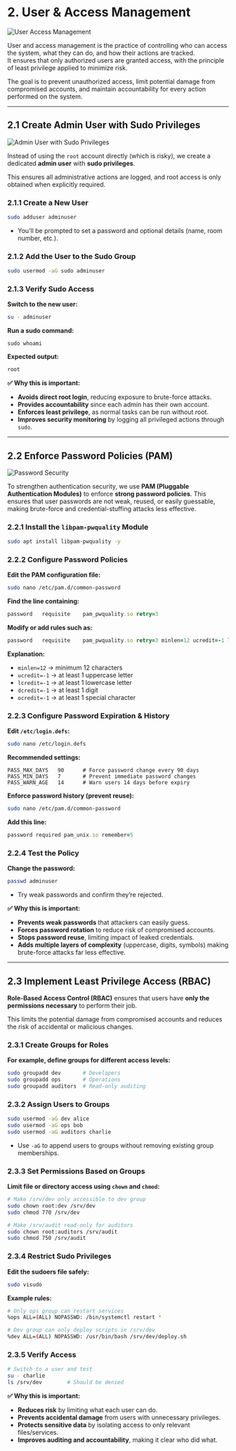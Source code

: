 # 2. User & Access Management

![User Access Management](images/user_access_management.jpg)

User and access management is the practice of controlling who can access the system, what they can do, and how their actions are tracked.  
It ensures that only authorized users are granted access, with the principle of least privilege applied to minimize risk.

The goal is to prevent unauthorized access, limit potential damage from compromised accounts, and maintain accountability for every action performed on the system.

---

## 2.1 Create Admin User with Sudo Privileges

![Admin User with Sudo Privileges](images/admin_sudo.webp)

Instead of using the `root` account directly (which is risky), we create a dedicated **admin user** with **sudo privileges**.

This ensures all administrative actions are logged, and root access is only obtained when explicitly required.

### 2.1.1 Create a New User

```bash
sudo adduser adminuser
```
- You’ll be prompted to set a password and optional details (name, room number, etc.).

### 2.1.2 Add the User to the Sudo Group

```bash
sudo usermod -aG sudo adminuser
```

### 2.1.3 Verify Sudo Access

**Switch to the new user:**
```bash
su - adminuser
```

**Run a sudo command:**
```
sudo whoami
```

**Expected output:**
```bash
root
```

**✅ Why this is important:**

- **Avoids direct root login**, reducing exposure to brute-force attacks.
- **Provides accountability** since each admin has their own account.
- **Enforces least privilege**, as normal tasks can be run without root.
- **Improves security monitoring** by logging all privileged actions through `sudo`.

---

## 2.2 Enforce Password Policies (PAM)

![Password Security](images/password_security.webp)

To strengthen authentication security, we use **PAM (Pluggable Authentication Modules)** to enforce **strong password policies**.
This ensures that user passwords are not weak, reused, or easily guessable, making brute-force and credential-stuffing attacks less effective.

### 2.2.1 Install the `libpam-pwquality` Module

```bash
sudo apt install libpam-pwquality -y
```

### 2.2.2 Configure Password Policies

**Edit the PAM configuration file:**
```bash
sudo nano /etc/pam.d/common-password
```

**Find the line containing:**
```ruby
password   requisite    pam_pwquality.so retry=3
```

**Modify or add rules such as:**
```ruby
password   requisite    pam_pwquality.so retry=3 minlen=12 ucredit=-1 lcredit=-1 dcredit=-1 ocredit=-1
```

**Explanation:**

- `minlen=12` → minimum 12 characters
- `ucredit=-1` → at least 1 uppercase letter
- `lcredit=-1` → at least 1 lowercase letter
- `dcredit=-1` → at least 1 digit
- `ocredit=-1` → at least 1 special character

### 2.2.3 Configure Password Expiration & History

**Edit `/etc/login.defs`:**
```bash
sudo nano /etc/login.defs
```

**Recommended settings:**
```nginx
PASS_MAX_DAYS   90      # Force password change every 90 days
PASS_MIN_DAYS   7       # Prevent immediate password changes
PASS_WARN_AGE   14      # Warn users 14 days before expiry
```

**Enforce password history (prevent reuse):**
```bash
sudo nano /etc/pam.d/common-password
```

**Add this line:**
```ruby
password required pam_unix.so remember=5
```

### 2.2.4 Test the Policy

**Change the password:**
```bash
passwd adminuser
```
- Try weak passwords and confirm they’re rejected.

**✅ Why this is important:**

- **Prevents weak passwords** that attackers can easily guess.
- **Forces password rotation** to reduce risk of compromised accounts.
- **Stops password reuse**, limiting impact of leaked credentials.
- **Adds multiple layers of complexity** (uppercase, digits, symbols) making brute-force attacks far less effective.

---

## 2.3 Implement Least Privilege Access (RBAC)

**Role-Based Access Control (RBAC)** ensures that users have **only the permissions necessary** to perform their job.

This limits the potential damage from compromised accounts and reduces the risk of accidental or malicious changes.

### 2.3.1 Create Groups for Roles

**For example, define groups for different access levels:**
```bash
sudo groupadd dev       # Developers
sudo groupadd ops       # Operations
sudo groupadd auditors  # Read-only auditing
```

### 2.3.2 Assign Users to Groups

```bash
sudo usermod -aG dev alice
sudo usermod -aG ops bob
sudo usermod -aG auditors charlie
```
- Use `-aG` to append users to groups without removing existing group memberships.

### 2.3.3 Set Permissions Based on Groups

**Limit file or directory access using `chown` and `chmod`:**
```bash
# Make /srv/dev only accessible to dev group
sudo chown root:dev /srv/dev
sudo chmod 770 /srv/dev

# Make /srv/audit read-only for auditors
sudo chown root:auditors /srv/audit
sudo chmod 750 /srv/audit
```

### 2.3.4 Restrict Sudo Privileges

**Edit the sudoers file safely:**
```bash
sudo visudo
```

**Example rules:**
```bash
# Only ops group can restart services
%ops ALL=(ALL) NOPASSWD: /bin/systemctl restart *

# Dev group can only deploy scripts in /srv/dev
%dev ALL=(ALL) NOPASSWD: /usr/bin/bash /srv/dev/deploy.sh
```

### 2.3.5 Verify Access

```bash
# Switch to a user and test
su - charlie
ls /srv/dev        # Should be denied
```

**✅ Why this is important:**

- **Reduces risk** by limiting what each user can do.
- **Prevents accidental damage** from users with unnecessary privileges.
- **Protects sensitive data** by isolating access to only relevant files/services.
- **Improves auditing and accountability**, making it clear who did what.